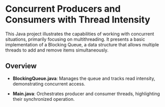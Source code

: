 # Concurrent Producers and Consumers with Thread Intensity 

This Java project illustrates the capabilities of working with concurrent situations, primarily focusing on multithreading. It presents a basic implementation of a Blocking Queue, a data structure that allows multiple threads to add and remove items simultaneously.

## Overview

- **BlockingQueue.java**: Manages the queue and tracks read intensity, demonstrating concurrent access.

- **Main.java**: Orchestrates producer and consumer threads, highlighting their synchronized operation.
